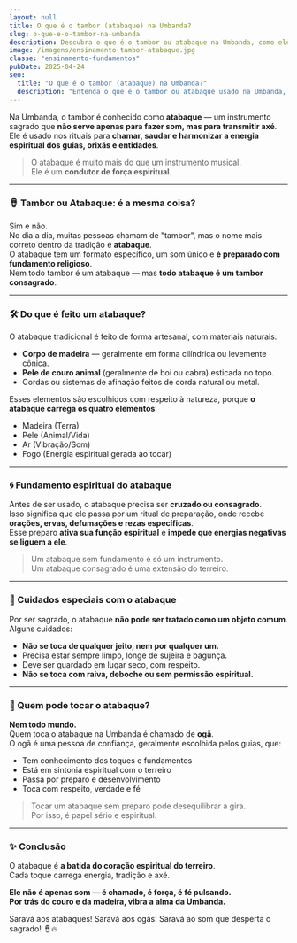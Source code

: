 ```yaml
---
layout: null
title: O que é o tambor (atabaque) na Umbanda?
slug: o-que-e-o-tambor-na-umbanda
description: Descubra o que é o tambor ou atabaque na Umbanda, como ele é feito e por que é considerado um instrumento sagrado nos rituais espirituais.
image: /imagens/ensinamento-tambor-atabaque.jpg
classe: "ensinamento-fundamentos"
pubDate: 2025-04-24
seo:
  title: "O que é o tambor (atabaque) na Umbanda?"
  description: "Entenda o que é o tambor ou atabaque usado na Umbanda, sua origem, composição, cuidados e por que ele é considerado sagrado nos terreiros."
---
```

Na Umbanda, o tambor é conhecido como **atabaque** — um instrumento sagrado que **não serve apenas para fazer som, mas para transmitir axé**.  
Ele é usado nos rituais para **chamar, saudar e harmonizar a energia espiritual dos guias, orixás e entidades**.

> O atabaque é muito mais do que um instrumento musical.  
> Ele é um **condutor de força espiritual**.

---

### 🪘 Tambor ou Atabaque: é a mesma coisa?

Sim e não.  
No dia a dia, muitas pessoas chamam de "tambor", mas o nome mais correto dentro da tradição é **atabaque**.  
O atabaque tem um formato específico, um som único e **é preparado com fundamento religioso**.  
Nem todo tambor é um atabaque — mas **todo atabaque é um tambor consagrado**.

---

### 🛠️ Do que é feito um atabaque?

O atabaque tradicional é feito de forma artesanal, com materiais naturais:

- **Corpo de madeira** — geralmente em forma cilíndrica ou levemente cônica.  
- **Pele de couro animal** (geralmente de boi ou cabra) esticada no topo.  
- Cordas ou sistemas de afinação feitos de corda natural ou metal.

Esses elementos são escolhidos com respeito à natureza, porque **o atabaque carrega os quatro elementos**:

- Madeira (Terra)  
- Pele (Animal/Vida)  
- Ar (Vibração/Som)  
- Fogo (Energia espiritual gerada ao tocar)

---

### 🌀 Fundamento espiritual do atabaque

Antes de ser usado, o atabaque precisa ser **cruzado ou consagrado**.  
Isso significa que ele passa por um ritual de preparação, onde recebe **orações, ervas, defumações e rezas específicas**.  
Esse preparo **ativa sua função espiritual** e **impede que energias negativas se liguem a ele**.

> Um atabaque sem fundamento é só um instrumento.  
> Um atabaque consagrado é uma extensão do terreiro.

---

### 🧼 Cuidados especiais com o atabaque

Por ser sagrado, o atabaque **não pode ser tratado como um objeto comum**. Alguns cuidados:

- **Não se toca de qualquer jeito, nem por qualquer um.**  
- Precisa estar sempre limpo, longe de sujeira e bagunça.  
- Deve ser guardado em lugar seco, com respeito.  
- **Não se toca com raiva, deboche ou sem permissão espiritual.**

---

### 🙌 Quem pode tocar o atabaque?

**Nem todo mundo.**  
Quem toca o atabaque na Umbanda é chamado de **ogã**.  
O ogã é uma pessoa de confiança, geralmente escolhida pelos guias, que:

- Tem conhecimento dos toques e fundamentos  
- Está em sintonia espiritual com o terreiro  
- Passa por preparo e desenvolvimento  
- Toca com respeito, verdade e fé

> Tocar um atabaque sem preparo pode desequilibrar a gira.  
> Por isso, é papel sério e espiritual.

---

### ✨ Conclusão

O atabaque é **a batida do coração espiritual do terreiro**.  
Cada toque carrega energia, tradição e axé.

**Ele não é apenas som — é chamado, é força, é fé pulsando.  
Por trás do couro e da madeira, vibra a alma da Umbanda.**

Saravá aos atabaques! Saravá aos ogãs! Saravá ao som que desperta o sagrado! 🪘🔥
